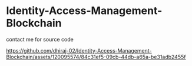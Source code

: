 # Identity-Access-Management-Blockchain
contact me for source code


https://github.com/dhiraj-02/Identity-Access-Management-Blockchain/assets/120095574/84c31ef5-09cb-44db-a65a-be31adb2455f

